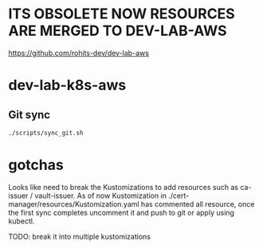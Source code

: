 # ITS OBSOLETE NOW RESOURCES ARE MERGED TO DEV-LAB-AWS

https://github.com/rohits-dev/dev-lab-aws

# dev-lab-k8s-aws



## Git sync

```bash
./scripts/sync_git.sh 
```

# gotchas
Looks like need to break the Kustomizations to add resources such as ca-issuer / vault-issuer. 
As of now Kustomization in ./cert-manager/resources/Kustomization.yaml has commented all resource, once the first sync completes uncomment it and push to git or apply using kubectl. 

TODO: break it into multiple kustomizations
